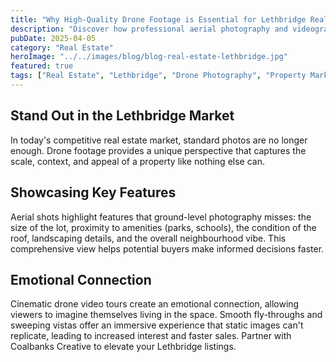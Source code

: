 ```yaml
---
title: "Why High-Quality Drone Footage is Essential for Lethbridge Real Estate Listings"
description: "Discover how professional aerial photography and videography can make your Lethbridge property listings stand out and attract more buyers."
pubDate: 2025-04-05
category: "Real Estate"
heroImage: "../../images/blog/blog-real-estate-lethbridge.jpg"
featured: true
tags: ["Real Estate", "Lethbridge", "Drone Photography", "Property Marketing", "Aerial Video"]
---
```


## Stand Out in the Lethbridge Market

In today's competitive real estate market, standard photos are no longer enough. Drone footage provides a unique perspective that captures the scale, context, and appeal of a property like nothing else can.

## Showcasing Key Features

Aerial shots highlight features that ground-level photography misses: the size of the lot, proximity to amenities (parks, schools), the condition of the roof, landscaping details, and the overall neighbourhood vibe. This comprehensive view helps potential buyers make informed decisions faster.

## Emotional Connection

Cinematic drone video tours create an emotional connection, allowing viewers to imagine themselves living in the space. Smooth fly-throughs and sweeping vistas offer an immersive experience that static images can't replicate, leading to increased interest and faster sales. Partner with Coalbanks Creative to elevate your Lethbridge listings.
